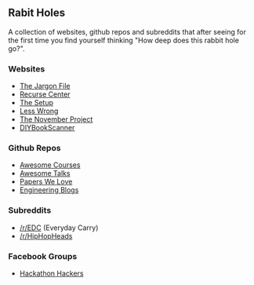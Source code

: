 ## Rabit Holes

A collection of websites, github repos and subreddits that after seeing for the first time you find yourself thinking "How deep does this rabbit hole go?".

### Websites

- [The Jargon File](http://www.catb.org/jargon/html/)
- [Recurse Center](https://www.recurse.com/)
- [The Setup](http://usesthis.com/)
- [Less Wrong](http://lesswrong.com/)
- [The November Project](http://november-project.com/)
- [DIYBookScanner](http://www.diybookscanner.org/)

### Github Repos

- [Awesome Courses](https://github.com/prakhar1989/awesome-courses)
- [Awesome Talks](https://github.com/JanVanRyswyck/awesome-talks)
- [Papers We Love](https://github.com/papers-we-love/papers-we-love)
- [Engineering Blogs](https://github.com/kilimchoi/engineering-blogs)

### Subreddits

- [/r/EDC](http://www.reddit.com/r/EDC) (Everyday Carry)
- [/r/HipHopHeads](http://www.reddit.com/r/hiphopheads)

### Facebook Groups

- [Hackathon Hackers](https://www.facebook.com/groups/hackathonhackers/)
